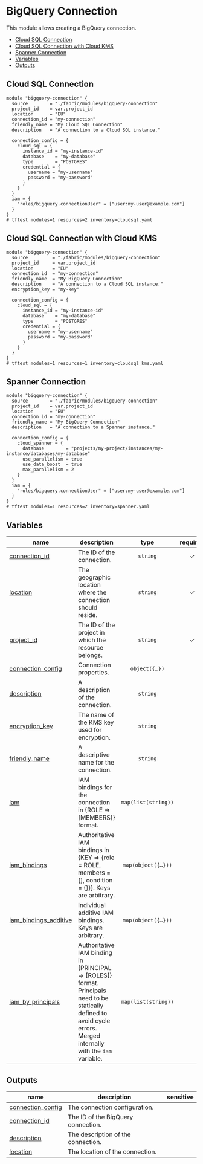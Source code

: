 # BigQuery Connection

This module allows creating a BigQuery connection.

<!-- BEGIN TOC -->
- [Cloud SQL Connection](#cloud-sql-connection)
- [Cloud SQL Connection with Cloud KMS](#cloud-sql-connection-with-cloud-kms)
- [Spanner Connection](#spanner-connection)
- [Variables](#variables)
- [Outputs](#outputs)
<!-- END TOC -->

## Cloud SQL Connection

```hcl
module "bigquery-connection" {
  source        = "./fabric/modules/bigquery-connection"
  project_id    = var.project_id
  location      = "EU"
  connection_id = "my-connection"
  friendly_name = "My Cloud SQL Connection"
  description   = "A connection to a Cloud SQL instance."

  connection_config = {
    cloud_sql = {
      instance_id = "my-instance-id"
      database    = "my-database"
      type        = "POSTGRES"
      credential = {
        username = "my-username"
        password = "my-password"
      }
    }
  }
  iam = {
    "roles/bigquery.connectionUser" = ["user:my-user@example.com"]
  }
}
# tftest modules=1 resources=2 inventory=cloudsql.yaml
```

## Cloud SQL Connection with Cloud KMS

```hcl
module "bigquery-connection" {
  source         = "./fabric/modules/bigquery-connection"
  project_id     = var.project_id
  location       = "EU"
  connection_id  = "my-connection"
  friendly_name  = "My BigQuery Connection"
  description    = "A connection to a Cloud SQL instance."
  encryption_key = "my-key"

  connection_config = {
    cloud_sql = {
      instance_id = "my-instance-id"
      database    = "my-database"
      type        = "POSTGRES"
      credential = {
        username = "my-username"
        password = "my-password"
      }
    }
  }
}
# tftest modules=1 resources=1 inventory=cloudsql_kms.yaml
```

## Spanner Connection

```hcl
module "bigquery-connection" {
  source        = "./fabric/modules/bigquery-connection"
  project_id    = var.project_id
  location      = "EU"
  connection_id = "my-connection"
  friendly_name = "My BigQuery Connection"
  description   = "A connection to a Spanner instance."

  connection_config = {
    cloud_spanner = {
      database        = "projects/my-project/instances/my-instance/databases/my-database"
      use_parallelism = true
      use_data_boost  = true
      max_parallelism = 2
    }
  }
  iam = {
    "roles/bigquery.connectionUser" = ["user:my-user@example.com"]
  }  
}
# tftest modules=1 resources=2 inventory=spanner.yaml
```
<!-- BEGIN TFDOC -->
## Variables

| name | description | type | required | default |
|---|---|:---:|:---:|:---:|
| [connection_id](variables.tf#L27) | The ID of the connection. | <code>string</code> | ✓ |  |
| [location](variables.tf#L22) | The geographic location where the connection should reside. | <code>string</code> | ✓ |  |
| [project_id](variables.tf#L17) | The ID of the project in which the resource belongs. | <code>string</code> | ✓ |  |
| [connection_config](variables.tf#L50) | Connection properties. | <code title="object&#40;&#123;&#10;  cloud_sql &#61; optional&#40;object&#40;&#123;&#10;    instance_id &#61; string&#10;    database    &#61; string&#10;    type        &#61; string&#10;    credential &#61; object&#40;&#123;&#10;      username &#61; string&#10;      password &#61; string&#10;    &#125;&#41;&#10;  &#125;&#41;&#41;&#10;  aws &#61; optional&#40;object&#40;&#123;&#10;    access_role &#61; object&#40;&#123;&#10;      iam_role_id &#61; string&#10;      identity    &#61; string&#10;    &#125;&#41;&#10;  &#125;&#41;&#41;&#10;  azure &#61; optional&#40;object&#40;&#123;&#10;    application                     &#61; string&#10;    client_id                       &#61; string&#10;    object_id                       &#61; string&#10;    customer_tenant_id              &#61; string&#10;    federated_application_client_id &#61; string&#10;    redirect_uri                    &#61; string&#10;    identity                        &#61; string&#10;  &#125;&#41;&#41;&#10;  cloud_spanner &#61; optional&#40;object&#40;&#123;&#10;    database        &#61; string&#10;    use_parallelism &#61; bool&#10;    use_data_boost  &#61; bool&#10;    max_parallelism &#61; number&#10;    database_role   &#61; optional&#40;string&#41;&#10;  &#125;&#41;&#41;&#10;  cloud_resource &#61; optional&#40;object&#40;&#123;&#10;    service_id &#61; string&#10;  &#125;&#41;&#41;&#10;  spark &#61; optional&#40;object&#40;&#123;&#10;    metastore_service_config &#61; object&#40;&#123;&#10;      metastore_service &#61; string&#10;    &#125;&#41;&#10;    spark_history_server_config &#61; object&#40;&#123;&#10;      dataproc_cluster &#61; string&#10;    &#125;&#41;&#10;  &#125;&#41;&#41;&#10;&#125;&#41;">object&#40;&#123;&#8230;&#125;&#41;</code> |  | <code>&#123;&#125;</code> |
| [description](variables.tf#L38) | A description of the connection. | <code>string</code> |  | <code>null</code> |
| [encryption_key](variables.tf#L44) | The name of the KMS key used for encryption. | <code>string</code> |  | <code>null</code> |
| [friendly_name](variables.tf#L32) | A descriptive name for the connection. | <code>string</code> |  | <code>null</code> |
| [iam](variables.tf#L99) | IAM bindings for the connection in {ROLE => [MEMBERS]} format. | <code>map&#40;list&#40;string&#41;&#41;</code> |  | <code>&#123;&#125;</code> |
| [iam_bindings](variables.tf#L105) | Authoritative IAM bindings in {KEY => {role = ROLE, members = [], condition = {}}}. Keys are arbitrary. | <code title="map&#40;object&#40;&#123;&#10;  members &#61; list&#40;string&#41;&#10;  role    &#61; string&#10;  condition &#61; optional&#40;object&#40;&#123;&#10;    expression  &#61; string&#10;    title       &#61; string&#10;    description &#61; optional&#40;string&#41;&#10;  &#125;&#41;&#41;&#10;&#125;&#41;&#41;">map&#40;object&#40;&#123;&#8230;&#125;&#41;&#41;</code> |  | <code>&#123;&#125;</code> |
| [iam_bindings_additive](variables.tf#L119) | Individual additive IAM bindings. Keys are arbitrary. | <code title="map&#40;object&#40;&#123;&#10;  member &#61; string&#10;  role   &#61; string&#10;  condition &#61; optional&#40;object&#40;&#123;&#10;    expression  &#61; string&#10;    title       &#61; string&#10;    description &#61; optional&#40;string&#41;&#10;  &#125;&#41;&#41;&#10;&#125;&#41;&#41;">map&#40;object&#40;&#123;&#8230;&#125;&#41;&#41;</code> |  | <code>&#123;&#125;</code> |
| [iam_by_principals](variables.tf#L133) | Authoritative IAM binding in {PRINCIPAL => [ROLES]} format. Principals need to be statically defined to avoid cycle errors. Merged internally with the `iam` variable. | <code>map&#40;list&#40;string&#41;&#41;</code> |  | <code>&#123;&#125;</code> |

## Outputs

| name | description | sensitive |
|---|---|:---:|
| [connection_config](outputs.tf#L22) | The connection configuration. |  |
| [connection_id](outputs.tf#L17) | The ID of the BigQuery connection. |  |
| [description](outputs.tf#L34) | The description of the connection. |  |
| [location](outputs.tf#L39) | The location of the connection. |  |
<!-- END TFDOC -->
